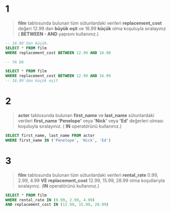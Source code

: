 # 1
> **film** tablosunda bulunan tüm sütunlardaki verileri **replacement_cost** değeri 12.99 dan **büyük eşit** ve 16.99 **küçük** olma koşuluyla sıralayınız ( **BETWEEN - AND** yapısını kullanınız.)
```SQL
-- 16.99'dan küçük.
SELECT * FROM film
WHERE replacement_cost BETWEEN 12.99 AND 16.98

-- YA DA

SELECT * FROM film
WHERE replacement_cost BETWEEN 12.99 AND 16.99
-- 16.99'dan küçük eşit
```

# 2
> **actor** tablosunda bulunan **first_name** ve **last_name** sütunlardaki verileri **first_name 'Penelope'** veya **'Nick'** veya **'Ed'** değerleri olması koşuluyla sıralayınız. ( **IN** operatörünü kullanınız.)
```SQL
SELECT first_name, last_name FROM actor
WHERE first_name IN ('Penelope', 'Nick', 'Ed')
```
# 3
> **film** tablosunda bulunan tüm sütunlardaki verileri **rental_rate** 0.99, 2.99, 4.99 **VE** **replacement_cost** 12.99, 15.99, 28.99 olma koşullarıyla sıralayınız. (**IN** operatörünü kullanınız.)
```SQL
SELECT * FROM film
WHERE rental_rate IN (0.99, 2.99, 4.99) 
AND replacement_cost IN (12.99, 15.99, 28.99)
```